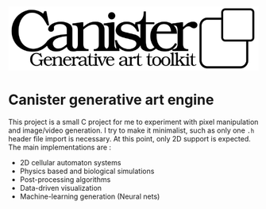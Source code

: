 ![logo](images/logo.png)

# Canister generative art engine
This project is a small C project for me to experiment with pixel manipulation
and image/video generation. I try to make it minimalist, such as only one ```.h```
header file import is necessary. At this point, only 2D support is expected. The
main implementations are :

 * 2D cellular automaton systems
 * Physics based and biological simulations
 * Post-processing algorithms
 * Data-driven visualization
 * Machine-learning generation (Neural nets)
